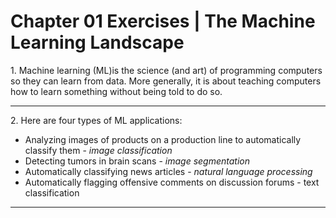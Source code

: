 <h1>Chapter 01 Exercises | <b>The Machine Learning Landscape</b></h1>

<p>1. Machine learning (ML)is the science (and art) of programming computers so they can learn from data. More generally, it is about teaching computers how to learn something without being told to do so.</p>
<hr>
<p>2. Here are four types of ML applications:
<ul>
    <li>Analyzing images of products on a production line to automatically classify them - <i>image classification</i></li>
    <li>Detecting tumors in brain scans - <i>image segmentation</i></li>
    <li>Automatically classifying news articles - <i>natural language processing</i></li>
    <li>Automatically flagging offensive comments on discussion forums - text classification</li>
</ul>
<hr>

